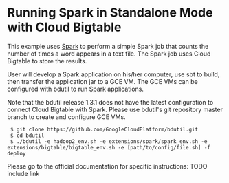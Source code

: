 # Running Spark in Standalone Mode with Cloud Bigtable

This example uses [Spark][spark] to perform a simple Spark job that counts the number of times a word appears in
 a text file. The Spark job uses Cloud Bigtable to store the results.

[spark]: https://spark.apache.org/

User will develop a Spark application on his/her computer, use sbt to build, then transfer the application
jar to a GCE VM. The GCE VMs can be configured with bdutil to run Spark applications.

Note that the bdutil release 1.3.1 does not have the latest configuration to connect Cloud Bigtable
with Spark. Please use bdutil's git repository master branch to create and configure GCE VMs. 

     $ git clone https://github.com/GoogleCloudPlatform/bdutil.git
     $ cd bdutil
     $ ./bdutil -e hadoop2_env.sh -e extensions/spark/spark_env.sh -e extensions/bigtable/bigtable_env.sh -e [path/to/config/file.sh] -f deploy

Please go to the official documentation for specific instructions:
TODO include link
